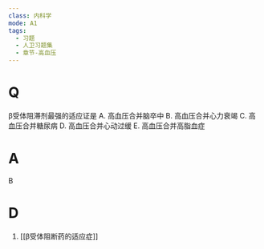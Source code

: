 ```yaml
---
class: 内科学
mode: A1
tags:
  - 习题
  - 人卫习题集
  - 章节-高血压
---
```


# Q
β受体阻滞剂最强的适应证是
A. 高血压合并脑卒中 
B. 高血压合并心力衰竭
C. 高血压合并糖尿病 
D. 高血压合并心动过缓
E. 高血压合并高脂血症

# A
B

# D
1. [[β受体阻断药的适应症]]